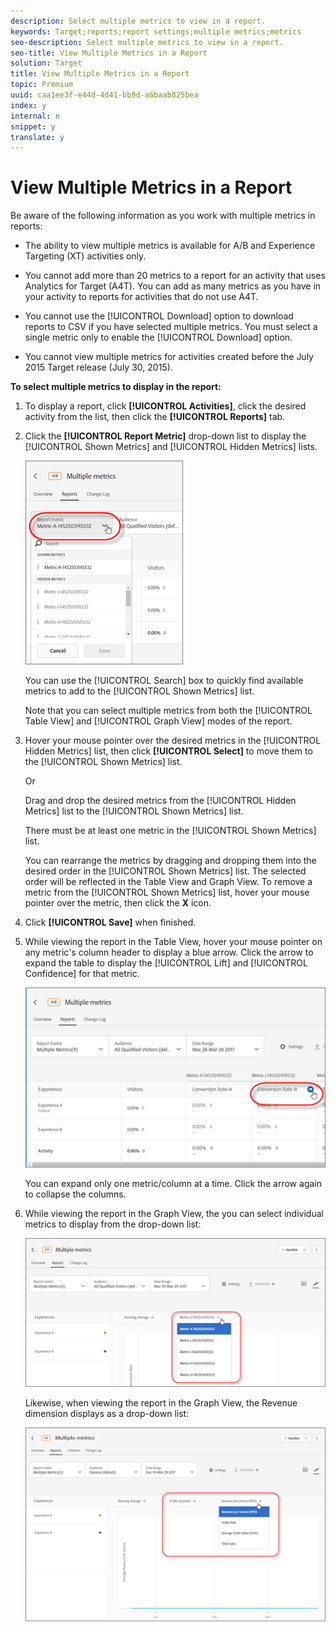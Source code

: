```yaml
---
description: Select multiple metrics to view in a report.
keywords: Target;reports;report settings;multiple metrics;metrics
seo-description: Select multiple metrics to view in a report.
seo-title: View Multiple Metrics in a Report
solution: Target
title: View Multiple Metrics in a Report
topic: Premium
uuid: caa1ee3f-e44d-4d41-bb9d-a6baab825bea
index: y
internal: n
snippet: y
translate: y
---
```


# View Multiple Metrics in a Report

Be aware of the following information as you work with multiple metrics in reports: 


* The ability to view multiple metrics is available for A/B and Experience Targeting (XT) activities only. 

* You cannot add more than 20 metrics to a report for an activity that uses Analytics for Target (A4T). You can add as many metrics as you have in your activity to reports for activities that do not use A4T. 

* You cannot use the [!UICONTROL  Download] option to download reports to CSV if you have selected multiple metrics. You must select a single metric only to enable the [!UICONTROL  Download] option. 

* You cannot view multiple metrics for activities created before the July 2015 Target release (July 30, 2015). 



**To select multiple metrics to display in the report:** 


1. To display a report, click **[!UICONTROL  Activities]**, click the desired activity from the list, then click the **[!UICONTROL  Reports]** tab. 

1. Click the **[!UICONTROL  Report Metric]** drop-down list to display the [!UICONTROL  Shown Metrics] and [!UICONTROL  Hidden Metrics] lists. 

   ![](assets/multiple_metrics.png) 

   You can use the [!UICONTROL  Search] box to quickly find available metrics to add to the [!UICONTROL  Shown Metrics] list. 

   Note that you can select multiple metrics from both the [!UICONTROL  Table View] and [!UICONTROL  Graph View] modes of the report. 

1. Hover your mouse pointer over the desired metrics in the [!UICONTROL  Hidden Metrics] list, then click **[!UICONTROL  Select]** to move them to the [!UICONTROL  Shown Metrics] list. 

   Or 

   Drag and drop the desired metrics from the [!UICONTROL  Hidden Metrics] list to the [!UICONTROL  Shown Metrics] list. 

   There must be at least one metric in the [!UICONTROL  Shown Metrics] list. 

   You can rearrange the metrics by dragging and dropping them into the desired order in the [!UICONTROL  Shown Metrics] list. The selected order will be reflected in the Table View and Graph View. To remove a metric from the [!UICONTROL  Shown Metrics] list, hover your mouse pointer over the metric, then click the **X** icon. 

1. Click **[!UICONTROL  Save]** when finished. 

1. While viewing the report in the Table View, hover your mouse pointer on any metric's column header to display a blue arrow. Click the arrow to expand the table to display the [!UICONTROL  Lift] and [!UICONTROL  Confidence] for that metric. 

   ![](assets/multiple_metrics_table.png) 

   You can expand only one metric/column at a time. Click the arrow again to collapse the columns. 

1. While viewing the report in the Graph View, the you can select individual metrics to display from the drop-down list: 

   ![](assets/multiple_metrics_graph.png) 

   Likewise, when viewing the report in the Graph View, the Revenue dimension displays as a drop-down list: 

   ![](assets/muttiple_revenue.png) 


